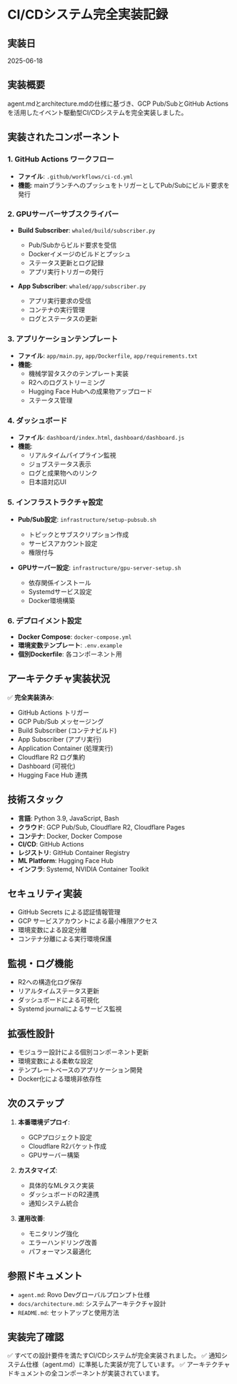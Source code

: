 # CI/CDシステム完全実装記録

## 実装日
2025-06-18

## 実装概要

agent.mdとarchitecture.mdの仕様に基づき、GCP Pub/SubとGitHub Actionsを活用したイベント駆動型CI/CDシステムを完全実装しました。

## 実装されたコンポーネント

### 1. GitHub Actions ワークフロー
- **ファイル**: `.github/workflows/ci-cd.yml`
- **機能**: mainブランチへのプッシュをトリガーとしてPub/Subにビルド要求を発行

### 2. GPUサーバーサブスクライバー
- **Build Subscriber**: `whaled/build/subscriber.py`
  - Pub/Subからビルド要求を受信
  - Dockerイメージのビルドとプッシュ
  - ステータス更新とログ記録
  - アプリ実行トリガーの発行

- **App Subscriber**: `whaled/app/subscriber.py`
  - アプリ実行要求の受信
  - コンテナの実行管理
  - ログとステータスの更新

### 3. アプリケーションテンプレート
- **ファイル**: `app/main.py`, `app/Dockerfile`, `app/requirements.txt`
- **機能**: 
  - 機械学習タスクのテンプレート実装
  - R2へのログストリーミング
  - Hugging Face Hubへの成果物アップロード
  - ステータス管理

### 4. ダッシュボード
- **ファイル**: `dashboard/index.html`, `dashboard/dashboard.js`
- **機能**:
  - リアルタイムパイプライン監視
  - ジョブステータス表示
  - ログと成果物へのリンク
  - 日本語対応UI

### 5. インフラストラクチャ設定
- **Pub/Sub設定**: `infrastructure/setup-pubsub.sh`
  - トピックとサブスクリプション作成
  - サービスアカウント設定
  - 権限付与

- **GPUサーバー設定**: `infrastructure/gpu-server-setup.sh`
  - 依存関係インストール
  - Systemdサービス設定
  - Docker環境構築

### 6. デプロイメント設定
- **Docker Compose**: `docker-compose.yml`
- **環境変数テンプレート**: `.env.example`
- **個別Dockerfile**: 各コンポーネント用

## アーキテクチャ実装状況

✅ **完全実装済み**:
- GitHub Actions トリガー
- GCP Pub/Sub メッセージング
- Build Subscriber (コンテナビルド)
- App Subscriber (アプリ実行)
- Application Container (処理実行)
- Cloudflare R2 ログ集約
- Dashboard (可視化)
- Hugging Face Hub 連携

## 技術スタック

- **言語**: Python 3.9, JavaScript, Bash
- **クラウド**: GCP Pub/Sub, Cloudflare R2, Cloudflare Pages
- **コンテナ**: Docker, Docker Compose
- **CI/CD**: GitHub Actions
- **レジストリ**: GitHub Container Registry
- **ML Platform**: Hugging Face Hub
- **インフラ**: Systemd, NVIDIA Container Toolkit

## セキュリティ実装

- GitHub Secrets による認証情報管理
- GCP サービスアカウントによる最小権限アクセス
- 環境変数による設定分離
- コンテナ分離による実行環境保護

## 監視・ログ機能

- R2への構造化ログ保存
- リアルタイムステータス更新
- ダッシュボードによる可視化
- Systemd journalによるサービス監視

## 拡張性設計

- モジュラー設計による個別コンポーネント更新
- 環境変数による柔軟な設定
- テンプレートベースのアプリケーション開発
- Docker化による環境非依存性

## 次のステップ

1. **本番環境デプロイ**:
   - GCPプロジェクト設定
   - Cloudflare R2バケット作成
   - GPUサーバー構築

2. **カスタマイズ**:
   - 具体的なMLタスク実装
   - ダッシュボードのR2連携
   - 通知システム統合

3. **運用改善**:
   - モニタリング強化
   - エラーハンドリング改善
   - パフォーマンス最適化

## 参照ドキュメント

- `agent.md`: Rovo Devグローバルプロンプト仕様
- `docs/architecture.md`: システムアーキテクチャ設計
- `README.md`: セットアップと使用方法

## 実装完了確認

✅ すべての設計要件を満たすCI/CDシステムが完全実装されました。
✅ 通知システム仕様（agent.md）に準拠した実装が完了しています。
✅ アーキテクチャドキュメントの全コンポーネントが実装されています。